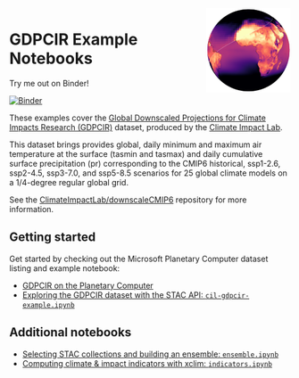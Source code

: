 <div>
<img src="https://raw.githubusercontent.com/ClimateImpactLab/downscaleCMIP6/master/resources/cil-gdpcir-globe.png" style="width: 30%" align="right">
</div>

# GDPCIR Example Notebooks

Try me out on Binder!

[![Binder](https://mybinder.org/badge_logo.svg)](https://mybinder.org/v2/gh/ClimateImpactLab/downscaleCMIP6-binder-env/main?urlpath=git-pull%3Frepo%3Dhttps%253A%252F%252Fgithub.com%252FClimateImpactLab%252FPlanetaryComputerExamples%26urlpath%3Dlab%252Ftree%252FPlanetaryComputerExamples%252Fdatasets%252Fcil-gdpcir%252FREADME.md%26branch%3Dgdpcir-additional-notebooks)

These examples cover the [Global Downscaled Projections for Climate Impacts Research (GDPCIR)](https://github.com/ClimateImpactLab/downscaleCMIP6) dataset, produced by the [Climate Impact Lab](https://impactlab.org).

This dataset brings provides global, daily minimum and maximum air temperature at the surface (tasmin and tasmax) and daily cumulative surface precipitation (pr) corresponding to the CMIP6 historical, ssp1-2.6, ssp2-4.5, ssp3-7.0, and ssp5-8.5 scenarios for 25 global climate models on a 1/4-degree regular global grid.

See the [ClimateImpactLab/downscaleCMIP6](https://github.com/ClimateImpactLab/downscaleCMIP6) repository for more information.

## Getting started

Get started by checking out the Microsoft Planetary Computer dataset listing and example notebook:
* [GDPCIR on the Planetary Computer](https://planetarycomputer.microsoft.com/dataset/group/cil-gdpcir)
* [Exploring the GDPCIR dataset with the STAC API: `cil-gdpcir-example.ipynb`](./cil-gdpcir-example.ipynb)

## Additional notebooks

* [Selecting STAC collections and building an ensemble: `ensemble.ipynb`](./ensemble.ipynb)
* [Computing climate & impact indicators with xclim: `indicators.ipynb`](./indicators.ipynb)
